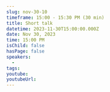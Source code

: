 ```yaml
---
slug: nov-30-10
timeframe: 15:00 - 15:30 PM (30 min)
title: Short talk
datetime: 2023-11-30T15:00:00.000Z
date: Nov 30, 2023
time: 15:00 PM
isChild: false
hasPage: false
speakers:
  -
tags:
youtube:
youtubeUrl:
---
```

